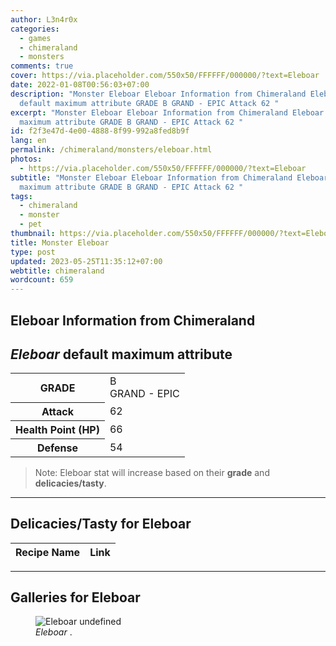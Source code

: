 ```yaml
---
author: L3n4r0x
categories:
  - games
  - chimeraland
  - monsters
comments: true
cover: https://via.placeholder.com/550x50/FFFFFF/000000/?text=Eleboar
date: 2022-01-08T00:56:03+07:00
description: "Monster Eleboar Eleboar Information from Chimeraland Eleboar
  default maximum attribute GRADE B GRAND - EPIC Attack 62 "
excerpt: "Monster Eleboar Eleboar Information from Chimeraland Eleboar default
  maximum attribute GRADE B GRAND - EPIC Attack 62 "
id: f2f3e47d-4e00-4888-8f99-992a8fed8b9f
lang: en
permalink: /chimeraland/monsters/eleboar.html
photos:
  - https://via.placeholder.com/550x50/FFFFFF/000000/?text=Eleboar
subtitle: "Monster Eleboar Eleboar Information from Chimeraland Eleboar default
  maximum attribute GRADE B GRAND - EPIC Attack 62 "
tags:
  - chimeraland
  - monster
  - pet
thumbnail: https://via.placeholder.com/550x50/FFFFFF/000000/?text=Eleboar
title: Monster Eleboar
type: post
updated: 2023-05-25T11:35:12+07:00
webtitle: chimeraland
wordcount: 659
---
```


<link
  rel="stylesheet"
  href="https://rawcdn.githack.com/dimaslanjaka/Web-Manajemen/870a349/css/bootstrap-5-3-0-alpha3-wrapper.css"
/>
<section id="bootstrap-wrapper">
  <div data-bs-theme="dark">
    <h2>Eleboar Information from Chimeraland</h2>
    <h2 id="attribute"><i>Eleboar</i> default maximum attribute</h2>
    <div class="row">
      <div class="col mb-2">
        <div class="card">
          <div class="card-body">
            <table>
              <tr>
                <th>GRADE</th>
                <td>B <br /><span class="text-purple">GRAND - EPIC</span></td>
              </tr>
              <tr>
                <th>Attack</th>
                <td>62</td>
              </tr>
              <tr>
                <th>Health Point (HP)</th>
                <td>66</td>
              </tr>
              <tr>
                <th>Defense</th>
                <td>54</td>
              </tr>
            </table>
          </div>
        </div>
      </div>
    </div>
    <blockquote class="bd-callout bd-callout-warning">
      Note: Eleboar stat will increase based on their <b>grade</b> and
      <b>delicacies/tasty</b>.
    </blockquote>
    <hr />
    <h2 id="delicacies">Delicacies/Tasty for Eleboar</h2>
    <div class="card">
      <div class="card-body">
        <div class="table-responsive">
          <table class="table table-striped">
            <thead>
              <tr>
                <th>Recipe Name</th>
                <th>Link</th>
              </tr>
            </thead>
            <tbody></tbody>
          </table>
        </div>
      </div>
    </div>
    <hr />
    <div id="gallery">
      <h2>Galleries for Eleboar</h2>
      <div class="row">
        <div class="col-lg-6 col-12">
          <figure>
            <img
              src="https://www.webmanajemen.com/undefined"
              alt="Eleboar undefined"
            />
            <figcaption style="word-wrap: break-word">
              <i>Eleboar</i> .
            </figcaption>
          </figure>
        </div>
      </div>
    </div>
  </div>
</section>